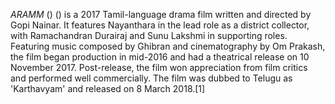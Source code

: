 _ARAMM_ () () is a 2017 Tamil-language drama film written and directed by Gopi Nainar. It features Nayanthara in the lead role as a district collector, with Ramachandran Durairaj and Sunu Lakshmi in supporting roles. Featuring music composed by Ghibran and cinematography by Om Prakash, the film began production in mid-2016 and had a theatrical release on 10 November 2017. Post-release, the film won appreciation from film critics and performed well commercially. The film was dubbed to Telugu as 'Karthavyam' and released on 8 March 2018.[1]
